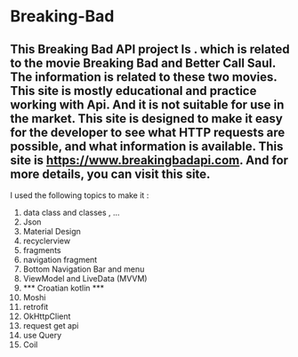 # Breaking-Bad
This Breaking Bad API project Is . 
which is related to the movie Breaking Bad and Better Call Saul. 
The information is related to these two movies. 
This site is mostly educational and practice working with Api. 
And it is not suitable for use in the market. 
This site is designed to make it easy for the developer to see what HTTP requests are possible, and what information is available. 
This site is https://www.breakingbadapi.com. And for more details, you can visit this site.
---------------
I used the following topics to make it :
1. data class and classes , ...
2. Json
3. Material Design
4. recyclerview
5. fragments 
6. navigation fragment
7. Bottom Navigation Bar and menu
8. ViewModel and LiveData (MVVM)
9. *** Croatian kotlin ***
10. Moshi
11. retrofit
12. OkHttpClient
13. request get api
14. use Query
15. Coil
